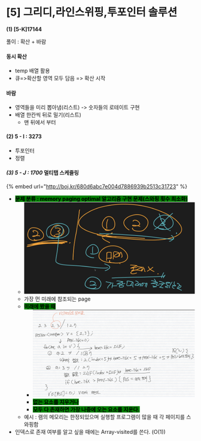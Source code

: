 # \[5] 그리디,라인스위핑,투포인터 솔루션

**(1) \[5-K]17144**

풀이 : 확산 + 바람

#### 동시 확산

* temp 배열 활용
* 큐=>확산할 영역 모두 담음 => 확산 시작&#x20;

#### 바람

* 영역들을 미리 뽑아냄(리스트) -> 숫자들의 로테이트 구현
* 배열 한칸씩 뒤로 밀기(리스트)
  * 맨 뒤에서 부터

#### (2) 5 - I : 3273

* 투포인터
* 정렬&#x20;

#### _(3) 5 - J : 1700_ 멀티탭 스케줄링

{% embed url="http://boj.kr/680d6abc7e004d7886939b2513c31723" %}

* <mark style="background-color:green;">**문제 분류 : memory paging optimal 알고리즘 구현 문제(스와핑 횟수 최소화)**</mark>
  * ![](<../.gitbook/assets/image (25).png>)
  * 가장 먼 미래에 참조되는 page
  * <mark style="background-color:green;">**미래에 봤을 때**</mark>
    * ![](<../.gitbook/assets/image (26).png>)
    * <mark style="background-color:green;">**없는 요소를 지우거나**</mark>
    * <mark style="background-color:green;">**모두 다 존재하면 가장 나중에 오는 요소를 지운다.**</mark>
  * 예시 : 램의 메모리는 한정되있으며 실행할 프로그램이 많을 때 각 페이지를 스와핑함
* 인덱스로 존재 여부를 알고 싶을 때에는 Array-visited를 쓴다. (O(1))
